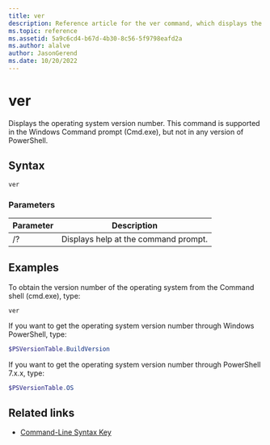 ```yaml
---
title: ver
description: Reference article for the ver command, which displays the operating system version number.
ms.topic: reference
ms.assetid: 5a9c6cd4-b67d-4b30-8c56-5f9798eafd2a
ms.author: alalve
author: JasonGerend
ms.date: 10/20/2022
---
```


# ver

Displays the operating system version number. This command is supported in the Windows Command prompt (Cmd.exe), but not in any version of PowerShell.

## Syntax

```
ver
```

### Parameters

| Parameter | Description |
|--|--|
| /? | Displays help at the command prompt. |

## Examples

To obtain the version number of the operating system from the Command shell (cmd.exe), type:

```
ver
```

If you want to get the operating system version number through Windows PowerShell, type:

```powershell
$PSVersionTable.BuildVersion
```

If you want to get the operating system version number through PowerShell 7.x.x, type:

```powershell
$PSVersionTable.OS
```

## Related links

- [Command-Line Syntax Key](command-line-syntax-key.md)
